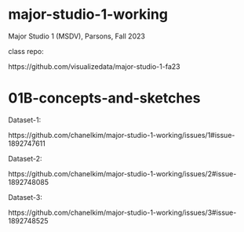 # major-studio-1-working
Major Studio 1 (MSDV), Parsons, Fall 2023
<p>class repo: </p>
https://github.com/visualizedata/major-studio-1-fa23

# 01B-concepts-and-sketches
<p>Dataset-1: </p>
https://github.com/chanelkim/major-studio-1-working/issues/1#issue-1892747611
<p>Dataset-2: </p>
https://github.com/chanelkim/major-studio-1-working/issues/2#issue-1892748085
<p>Dataset-3: </p>
https://github.com/chanelkim/major-studio-1-working/issues/3#issue-1892748525

